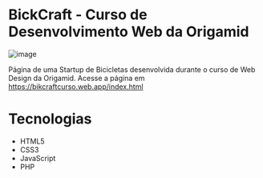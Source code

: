 # BickCraft - Curso de Desenvolvimento Web da Origamid

![image](https://user-images.githubusercontent.com/62962707/105539876-645dfc00-5d06-11eb-9c0d-2b31f72360c6.png)

Página de uma Startup de Bicicletas desenvolvida durante o curso de Web Design da Origamid. Acesse a página em https://bikcraftcurso.web.app/index.html

# Tecnologias

- HTML5
- CSS3
- JavaScript
- PHP
